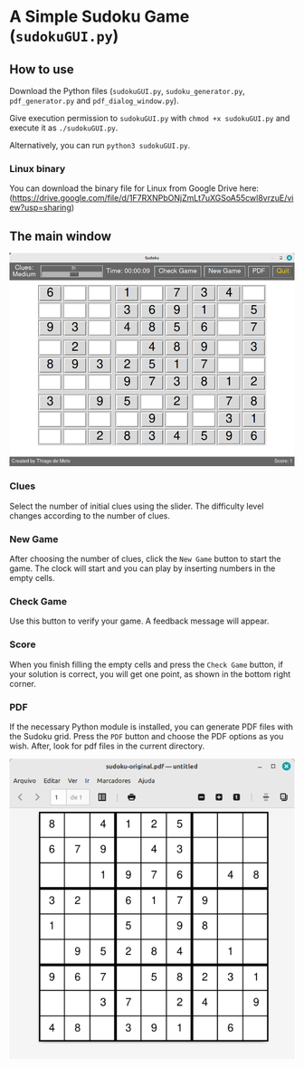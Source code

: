 # A Simple Sudoku Game (`sudokuGUI.py`)

## How to use

Download the Python files (`sudokuGUI.py`, `sudoku_generator.py`, `pdf_generator.py` and `pdf_dialog_window.py`).

Give execution permission to `sudokuGUI.py` with `chmod +x sudokuGUI.py` and execute it as `./sudokuGUI.py`.

Alternatively, you can run `python3 sudokuGUI.py`.

### Linux binary

You can download the binary file for Linux from Google Drive here: (https://drive.google.com/file/d/1F7RXNPbONjZmLt7uXGSoA55cwl8vrzuE/view?usp=sharing)

## The main window

![Main Window Screenshot](screenshot.png)

### Clues

Select the number of initial clues using the slider. The difficulty level changes according to the number of clues.

### New Game

After choosing the number of clues, click the `New Game` button to start the game. The clock will start and you can play by inserting numbers in the empty cells.

### Check Game

Use this button to verify your game. A feedback message will appear.

### Score

When you finish filling the empty cells and press the `Check Game` button, if your solution is correct, you will get one point, as shown in the bottom right corner.

### PDF

If the necessary Python module is installed, you can generate PDF files with the Sudoku grid. Press the `PDF` button and choose the PDF options as you wish. After, look for pdf files in the current directory.

![PDF Version](screenshot-pdf.png)
